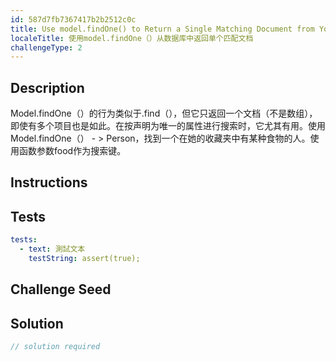 ```yaml
---
id: 587d7fb7367417b2b2512c0c
title: Use model.findOne() to Return a Single Matching Document from Your Database
localeTitle: 使用model.findOne（）从数据库中返回单个匹配文档
challengeType: 2
---
```


## Description
<section id='description'> 
Model.findOne（）的行为类似于.find（），但它只返回一个文档（不是数组），即使有多个项目也是如此。在按声明为唯一的属性进行搜索时，它尤其有用。使用Model.findOne（） - &gt; Person，找到一个在她的收藏夹中有某种食物的人。使用函数参数food作为搜索键。 
</section>

## Instructions
<section id='instructions'> 

</section>

## Tests
<section id='tests'>

```yml
tests:
  - text: 測試文本
    testString: assert(true);

```

</section>

## Challenge Seed
<section id='challengeSeed'>

</section>

## Solution
<section id='solution'>

```js
// solution required
```
</section>
